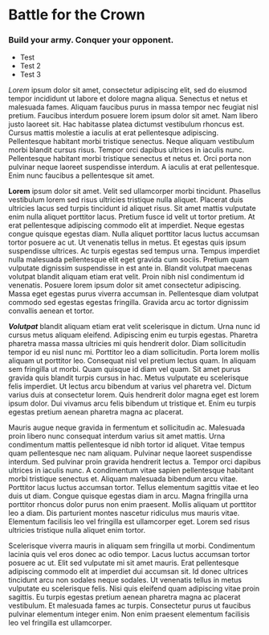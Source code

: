 # Battle for the Crown

### Build your army. Conquer your opponent.

- Test
- Test 2
- Test 3

_Lorem_ ipsum dolor sit amet, consectetur adipiscing elit, sed do eiusmod tempor incididunt ut labore et dolore magna aliqua. Senectus et netus et malesuada fames. Aliquam faucibus purus in massa tempor nec feugiat nisl pretium. Faucibus interdum posuere lorem ipsum dolor sit amet. Nam libero justo laoreet sit. Hac habitasse platea dictumst vestibulum rhoncus est. Cursus mattis molestie a iaculis at erat pellentesque adipiscing. Pellentesque habitant morbi tristique senectus. Neque aliquam vestibulum morbi blandit cursus risus. Tempor orci dapibus ultrices in iaculis nunc. Pellentesque habitant morbi tristique senectus et netus et. Orci porta non pulvinar neque laoreet suspendisse interdum. A iaculis at erat pellentesque. Enim nunc faucibus a pellentesque sit amet.

**Lorem** ipsum dolor sit amet. Velit sed ullamcorper morbi tincidunt. Phasellus vestibulum lorem sed risus ultricies tristique nulla aliquet. Placerat duis ultricies lacus sed turpis tincidunt id aliquet risus. Sit amet mattis vulputate enim nulla aliquet porttitor lacus. Pretium fusce id velit ut tortor pretium. At erat pellentesque adipiscing commodo elit at imperdiet. Neque egestas congue quisque egestas diam. Nulla aliquet porttitor lacus luctus accumsan tortor posuere ac ut. Ut venenatis tellus in metus. Et egestas quis ipsum suspendisse ultrices. Ac turpis egestas sed tempus urna. Tempus imperdiet nulla malesuada pellentesque elit eget gravida cum sociis. Pretium quam vulputate dignissim suspendisse in est ante in. Blandit volutpat maecenas volutpat blandit aliquam etiam erat velit. Proin nibh nisl condimentum id venenatis. Posuere lorem ipsum dolor sit amet consectetur adipiscing. Massa eget egestas purus viverra accumsan in. Pellentesque diam volutpat commodo sed egestas egestas fringilla. Gravida arcu ac tortor dignissim convallis aenean et tortor.

**_Volutpat_** blandit aliquam etiam erat velit scelerisque in dictum. Urna nunc id cursus metus aliquam eleifend. Adipiscing enim eu turpis egestas. Pharetra pharetra massa massa ultricies mi quis hendrerit dolor. Diam sollicitudin tempor id eu nisl nunc mi. Porttitor leo a diam sollicitudin. Porta lorem mollis aliquam ut porttitor leo. Consequat nisl vel pretium lectus quam. In aliquam sem fringilla ut morbi. Quam quisque id diam vel quam. Sit amet purus gravida quis blandit turpis cursus in hac. Metus vulputate eu scelerisque felis imperdiet. Ut lectus arcu bibendum at varius vel pharetra vel. Dictum varius duis at consectetur lorem. Quis hendrerit dolor magna eget est lorem ipsum dolor. Dui vivamus arcu felis bibendum ut tristique et. Enim eu turpis egestas pretium aenean pharetra magna ac placerat.

Mauris augue neque gravida in fermentum et sollicitudin ac. Malesuada proin libero nunc consequat interdum varius sit amet mattis. Urna condimentum mattis pellentesque id nibh tortor id aliquet. Vitae tempus quam pellentesque nec nam aliquam. Pulvinar neque laoreet suspendisse interdum. Sed pulvinar proin gravida hendrerit lectus a. Tempor orci dapibus ultrices in iaculis nunc. A condimentum vitae sapien pellentesque habitant morbi tristique senectus et. Aliquam malesuada bibendum arcu vitae. Porttitor lacus luctus accumsan tortor. Tellus elementum sagittis vitae et leo duis ut diam. Congue quisque egestas diam in arcu. Magna fringilla urna porttitor rhoncus dolor purus non enim praesent. Mollis aliquam ut porttitor leo a diam. Dis parturient montes nascetur ridiculus mus mauris vitae. Elementum facilisis leo vel fringilla est ullamcorper eget. Lorem sed risus ultricies tristique nulla aliquet enim tortor.

Scelerisque viverra mauris in aliquam sem fringilla ut morbi. Condimentum lacinia quis vel eros donec ac odio tempor. Lacus luctus accumsan tortor posuere ac ut. Elit sed vulputate mi sit amet mauris. Erat pellentesque adipiscing commodo elit at imperdiet dui accumsan sit. Id donec ultrices tincidunt arcu non sodales neque sodales. Ut venenatis tellus in metus vulputate eu scelerisque felis. Nisi quis eleifend quam adipiscing vitae proin sagittis. Eu turpis egestas pretium aenean pharetra magna ac placerat vestibulum. Et malesuada fames ac turpis. Consectetur purus ut faucibus pulvinar elementum integer enim. Non enim praesent elementum facilisis leo vel fringilla est ullamcorper.

